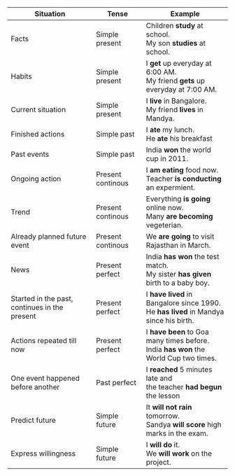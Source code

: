 | Situation | Tense | Example |
|-|-|-|
| Facts| Simple present | Children __study__ at school. <br> My son __studies__ at school. |
| Habits| Simple present | I __get__ up everyday at 6:00 AM. <br> My friend __gets__ up everyday at 7:00 AM. |
| Current situation | Simple present | I __live__ in Bangalore. <br> My friend __lives__ in Mandya. |
| Finished actions | Simple past | I __ate__ my lunch. <br> He __ate__ his breakfast |
| Past events | Simple past | India __won__ the world cup in 2011. |
| Ongoing action| Present continous | I __am eating__ food now. <br> Teacher __is conducting__ an expermient.|
| Trend | Present continous | Everything __is going__ online now. <br> Many __are becoming__ vegeterian. |
| Already planned future event | Present continous | We __are going__ to visit Rajasthan in March.<br>  |
| News | Present perfect | India __has won__ the test match. <br> My sister __has given__ birth to a baby boy.|
| Started in the past, continues in the present |Present perfect| I __have lived__ in Bangalore since 1990. <br> He __has lived__ in Mandya since his birth.|
| Actions repeated till now | Present perfect| I __have been__ to Goa many times before. <br> India __has won__ the World Cup two times. |
| One event happened before another | Past perfect | I __reached__ 5 minutes late and <br> the teacher __had begun__ the lesson |
| Predict future| Simple future | It __will not rain__ tomorrow. <br> Sandya __will score__ high marks in the exam.|
| Express willingness | Simple future | I __will do__ it. <br> We __will work__ on the project.|
